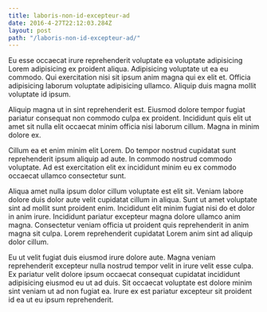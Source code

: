 ```yaml
---
title: laboris-non-id-excepteur-ad
date: 2016-4-27T22:12:03.284Z
layout: post
path: "/laboris-non-id-excepteur-ad/"
---
```


Eu esse occaecat irure reprehenderit voluptate ea voluptate adipisicing Lorem adipisicing ex proident aliqua. Adipisicing voluptate ut ea eu commodo. Qui exercitation nisi sit ipsum anim magna qui ex elit et. Officia adipisicing laborum voluptate adipisicing ullamco. Aliquip duis magna mollit voluptate id ipsum.

Aliquip magna ut in sint reprehenderit est. Eiusmod dolore tempor fugiat pariatur consequat non commodo culpa ex proident. Incididunt quis elit ut amet sit nulla elit occaecat minim officia nisi laborum cillum. Magna in minim dolore ex.

Cillum ea et enim minim elit Lorem. Do tempor nostrud cupidatat sunt reprehenderit ipsum aliquip ad aute. In commodo nostrud commodo voluptate. Ad est exercitation elit ex incididunt minim eu ex commodo occaecat ullamco consectetur sunt.

Aliqua amet nulla ipsum dolor cillum voluptate est elit sit. Veniam labore dolore duis dolor aute velit cupidatat cillum in aliqua. Sunt ut amet voluptate sint ad mollit sunt proident enim. Incididunt elit minim fugiat nisi do et dolor in anim irure. Incididunt pariatur excepteur magna dolore ullamco anim magna. Consectetur veniam officia ut proident quis reprehenderit in anim magna sit culpa. Lorem reprehenderit cupidatat Lorem anim sint ad aliquip dolor cillum.

Eu ut velit fugiat duis eiusmod irure dolore aute. Magna veniam reprehenderit excepteur nulla nostrud tempor velit in irure velit esse culpa. Ex pariatur velit dolore ipsum occaecat consequat cupidatat incididunt adipisicing eiusmod eu ut ad duis. Sit occaecat voluptate est dolore minim sint veniam ut ad non fugiat ea. Irure ex est pariatur excepteur sit proident id ea ut eu ipsum reprehenderit.